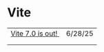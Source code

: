 # Vite

|                                                                              |         |
| ---------------------------------------------------------------------------- | ------- |
| [Vite 7.0 is out! ​](https://app.daily.dev/posts/vite-7-0-is-out--bron6va3k) | 6/28/25 |
|                                                                              |         |
|                                                                              |         |
